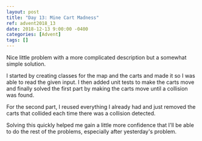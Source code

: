 ```yaml
---
layout: post
title: "Day 13: Mine Cart Madness"
ref: advent2018_13
date: 2018-12-13 9:00:00 -0400
categories: [Advent]
tags: []
---
```

Nice little problem with a more complicated description but a somewhat simple solution.

I started by creating classes for the map and the carts and made it so I was able to read the given input. I then added unit tests to make the carts move and finally solved the first part by making the carts move until a collision was found.

For the second part, I reused everything I already had and just removed the carts that collided each time there was a collision detected.

Solving this quickly helped me gain a little more confidence that I'll be able to do the rest of the problems, especially after yesterday's problem.